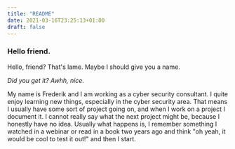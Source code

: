```yaml
---
title: "README"
date: 2021-03-16T23:25:13+01:00
draft: false
---
```


 ### Hello friend.

 Hello, friend? 
 That's lame. Maybe I should give you a name.

 *Did you get it? Awhh, nice.*

 My name is Frederik and I am working as a cyber security consultant. I quite enjoy learning new things, especially in the cyber security area.
 That means I usually have some sort of project going on, and when I work on a project I document it.
 I cannot really say what the next project might be, because I honestly have no idea. Usually what happens is, I remember something I watched in a webinar or read in a book two years ago and think "oh yeah, it would be cool to test it out!" and then I start.
